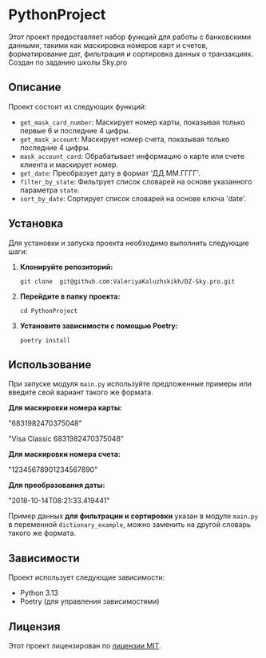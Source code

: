 # PythonProject

Этот проект предоставляет набор функций для работы с банковскими данными, такими как маскировка номеров карт и счетов, форматирование дат, фильтрация и сортировка данных о транзакциях.
Создан по заданию школы Sky.pro

## Описание

Проект состоит из следующих функций:

-   `get_mask_card_number`: Маскирует номер карты, показывая только первые 6 и последние 4 цифры.
-   `get_mask_account`: Маскирует номер счета, показывая только последние 4 цифры.
-   `mask_account_card`: Обрабатывает информацию о карте или счете клиента и маскирует номер.
-   `get_date`: Преобразует дату в формат 'ДД.ММ.ГГГГ'.
-   `filter_by_state`: Фильтрует список словарей на основе указанного параметра `state`.
-   `sort_by_date`: Сортирует список словарей на основе ключа 'date'.

## Установка

Для установки и запуска проекта необходимо выполнить следующие шаги:

1.  **Клонируйте репозиторий:**

    ```
    git clone  git@github.com:ValeriyaKaluzhskikh/DZ-Sky.pro.git
    ```

2.  **Перейдите в папку проекта:**

    ```
    cd PythonProject
    ```

3.  **Установите зависимости с помощью Poetry:**

    ```
    poetry install
    ```

## Использование

При запуске модуля `main.py` используйте предложенные примеры или введите свой вариант такого же формата.

**Для маскировки номера карты:**

"6831982470375048"

"Visa Classic 6831982470375048"

**Для маскировки номера счета:**

"12345678901234567890"

**Для преобразования даты:**

"2018-10-14T08:21:33.419441"

Пример данных **для фильтрации и сортировки** указан в модуле `main.py` в переменной `dictionary_example`, можно заменить на другой словарь такого же формата.

## Зависимости

Проект использует следующие зависимости:

*   Python 3.13
*   Poetry (для управления зависимостями)


## Лицензия

Этот проект лицензирован по [лицензии MIT](LICENSE).
